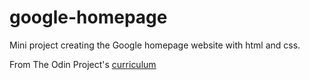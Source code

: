 # google-homepage
Mini project creating the Google homepage website with html and css.

From The Odin Project's [curriculum](http://www.theodinproject.com/courses/web-development-101/lessons/html-css)
